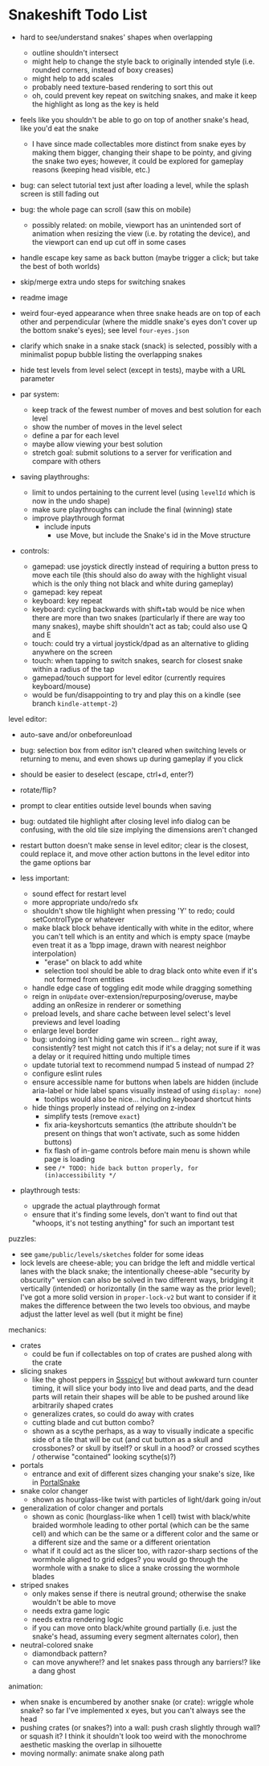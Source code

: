# Snakeshift Todo List

- hard to see/understand snakes' shapes when overlapping
  - outline shouldn't intersect 
  - might help to change the style back to originally intended style (i.e. rounded corners, instead of boxy creases)
  - might help to add scales
  - probably need texture-based rendering to sort this out
  - oh, could prevent key repeat on switching snakes, and make it keep the highlight as long as the key is held
- feels like you shouldn't be able to go on top of another snake's head, like you'd eat the snake
  - I have since made collectables more distinct from snake eyes by making them bigger, changing their shape to be pointy, and giving the snake two eyes; however, it could be explored for gameplay reasons (keeping head visible, etc.)

- bug: can select tutorial text just after loading a level, while the splash screen is still fading out
- bug: the whole page can scroll (saw this on mobile)
  - possibly related: on mobile, viewport has an unintended sort of animation when resizing the view (i.e. by rotating the device), and the viewport can end up cut off in some cases
- handle escape key same as back button (maybe trigger a click; but take the best of both worlds)
- skip/merge extra undo steps for switching snakes
- readme image
- weird four-eyed appearance when three snake heads are on top of each other and perpendicular (where the middle snake's eyes don't cover up the bottom snake's eyes); see level `four-eyes.json`
- clarify which snake in a snake stack (snack) is selected, possibly with a minimalist popup bubble listing the overlapping snakes
- hide test levels from level select (except in tests), maybe with a URL parameter

- par system:
  - keep track of the fewest number of moves and best solution for each level
  - show the number of moves in the level select
  - define a par for each level
  - maybe allow viewing your best solution
  - stretch goal: submit solutions to a server for verification and compare with others

- saving playthroughs:
  - limit to undos pertaining to the current level (using `levelId` which is now in the undo shape)
  - make sure playthroughs can include the final (winning) state
  - improve playthrough format
    - include inputs
      - use Move, but include the Snake's id in the Move structure

- controls:
  - gamepad: use joystick directly instead of requiring a button press to move each tile (this should also do away with the highlight visual which is the only thing not black and white during gameplay)
  - gamepad: key repeat
  - keyboard: key repeat
  - keyboard: cycling backwards with shift+tab would be nice when there are more than two snakes (particularly if there are way too many snakes), maybe shift shouldn't act as tab; could also use Q and E
  - touch: could try a virtual joystick/dpad as an alternative to gliding anywhere on the screen
  - touch: when tapping to switch snakes, search for closest snake within a radius of the tap
  - gamepad/touch support for level editor (currently requires keyboard/mouse)
  - would be fun/disappointing to try and play this on a kindle (see branch `kindle-attempt-2`)

level editor:
  - auto-save and/or onbeforeunload
  - bug: selection box from editor isn't cleared when switching levels or returning to menu, and even shows up during gameplay if you click
  - should be easier to deselect (escape, ctrl+d, enter?)
  - rotate/flip?
  - prompt to clear entities outside level bounds when saving
  - bug: outdated tile highlight after closing level info dialog can be confusing, with the old tile size implying the dimensions aren't changed
  - restart button doesn't make sense in level editor; clear is the closest, could replace it, and move other action buttons in the level editor into the game options bar

- less important:
  - sound effect for restart level
  - more appropriate undo/redo sfx
  - shouldn't show tile highlight when pressing 'Y' to redo; could setControlType or whatever
  - make black block behave identically with white in the editor, where you can't tell which is an entity and which is empty space (maybe even treat it as a 1bpp image, drawn with nearest neighbor interpolation)
    - "erase" on black to add white
    - selection tool should be able to drag black onto white even if it's not formed from entities
  - handle edge case of toggling edit mode while dragging something
  - reign in `onUpdate` over-extension/repurposing/overuse, maybe adding an onResize in renderer or something
  - preload levels, and share cache between level select's level previews and level loading
  - enlarge level border
  - bug: undoing isn't hiding game win screen... right away, consistently? test might not catch this if it's a delay; not sure if it was a delay or it required hitting undo multiple times
  - update tutorial text to recommend numpad 5 instead of numpad 2?
  - configure eslint rules
  - ensure accessible name for buttons when labels are hidden (include aria-label or hide label spans visually instead of using `display: none`)
    - tooltips would also be nice... including keyboard shortcut hints
  - hide things properly instead of relying on z-index
    - simplify tests (remove `exact`)
    - fix aria-keyshortcuts semantics (the attribute shouldn't be present on things that won't activate, such as some hidden buttons)
    - fix flash of in-game controls before main menu is shown while page is loading
    - see `/* TODO: hide back button properly, for (in)accessibility */`


- playthrough tests:
  - upgrade the actual playthrough format
  - ensure that it's finding some levels, don't want to find out that "whoops, it's not testing anything" for such an important test

puzzles:
- see `game/public/levels/sketches` folder for some ideas
- lock levels are cheese-able; you can bridge the left and middle vertical lanes with the black snake; the intentionally cheese-able "security by obscurity" version can also be solved in two different ways, bridging it vertically (intended) or horizontally (in the same way as the prior level); I've got a more solid version in `proper-lock-v2` but want to consider if it makes the difference between the two levels too obvious, and maybe adjust the latter level as well (but it might be fine)

mechanics:
- crates
  - could be fun if collectables on top of crates are pushed along with the crate
- slicing snakes
  - like the ghost peppers in [Ssspicy!](https://torcado.itch.io/ssspicy) but without awkward turn counter timing, it will slice your body into live and dead parts, and the dead parts will retain their shapes will be able to be pushed around like arbitrarily shaped crates
  - generalizes crates, so could do away with crates
  - cutting blade and cut button combo?
  - shown as a scythe perhaps, as a way to visually indicate a specific side of a tile that will be cut (and cut button as a skull and crossbones? or skull by itself? or skull in a hood? or crossed scythes / otherwise "contained" looking scythe(s)?)
- portals
  - entrance and exit of different sizes changing your snake's size, like in [PortalSnake](https://bcat112a.itch.io/portalsnake)
- snake color changer
  - shown as hourglass-like twist with particles of light/dark going in/out
- generalization of color changer and portals
  - shown as conic (hourglass-like when 1 cell) twist with black/white braided wormhole leading to other portal (which can be the same cell) and which can be the same or a different color and the same or a different size and the same or a different orientation
  - what if it could act as the slicer too, with razor-sharp sections of the wormhole aligned to grid edges? you would go through the wormhole with a snake to slice a snake crossing the wormhole blades
- striped snakes
  - only makes sense if there is neutral ground; otherwise the snake wouldn't be able to move
  - needs extra game logic
  - needs extra rendering logic
  - if you can move onto black/white ground partially (i.e. just the snake's head, assuming every segment alternates color), then
- neutral-colored snake
  - diamondback pattern?
  - can move anywhere!? and let snakes pass through any barriers!? like a dang ghost

animation:
- when snake is encumbered by another snake (or crate): wriggle whole snake? so far I've implemented x eyes, but you can't always see the head
- pushing crates (or snakes?) into a wall: push crash slightly through wall? or squash it? I think it shouldn't look too weird with the monochrome aesthetic masking the overlap in silhouette  
- moving normally: animate snake along path

